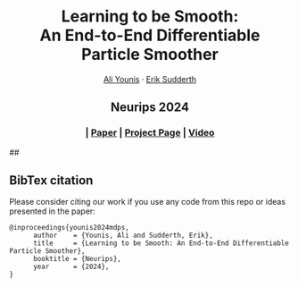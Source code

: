 <p align="center">
  <h1 align="center">Learning to be Smooth:<br>An End-to-End Differentiable Particle Smoother</h1>
  <p align="center">
    <a href="https://asyounis.github.io/">Ali&nbsp;Younis</a>
    ·
    <a href="https://ics.uci.edu/~sudderth/">Erik&nbsp;Sudderth</a>
  </p>
  <h2 align="center">Neurips 2024</h2>
  <h3 align="center">
    | <a href="tbd">Paper</a> 
    | <a href="https://asyounis.github.io/mdps/">Project Page</a>
    | <a href="https://neurips.cc/virtual/2024/poster/94821">Video</a>
  </h3>
  <div align="center"></div>
</p>
<!-- <p align="center">
    <a href="https://psarlin.com/orienternet"><img src="assets/teaser.svg" alt="teaser" width="60%"></a>
    <br>
    <em>OrienterNet is a deep neural network that can accurately localize an image<br>using the same 2D semantic maps that humans use to orient themselves.</em>
</p>
 -->
##

<!-- This repository hosts the source code for OrienterNet, a research project by Meta Reality Labs. OrienterNet leverages the power of deep learning to provide accurate positioning of images using free and globally-available maps from OpenStreetMap. As opposed to complex existing algorithms that rely on 3D point clouds, OrienterNet estimates a position and orientation by matching a neural Bird's-Eye-View with 2D maps. -->








## BibTex citation

Please consider citing our work if you use any code from this repo or ideas presented in the paper:
```
@inproceedings{younis2024mdps,
      author    = {Younis, Ali and Sudderth, Erik},
      title     = {Learning to be Smooth: An End-to-End Differentiable Particle Smoother},
      booktitle = {Neurips},
      year      = {2024},
}
```